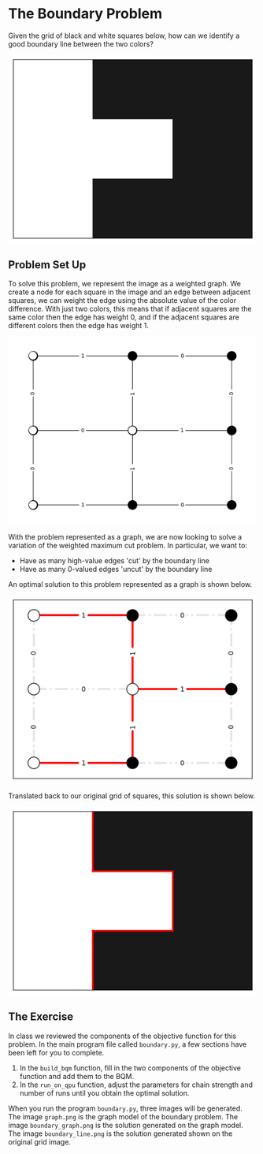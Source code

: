 # The Boundary Problem

Given the grid of black and white squares below, how can we identify a good
boundary line between the two colors?

![Grid](assets/original_image.png "Grid")

## Problem Set Up

To solve this problem, we represent the image as a weighted graph. We create a
node for each square in the image and an edge between adjacent squares, we can
weight the edge using the absolute value of the color difference. With just two
colors, this means that if adjacent squares are the same color then the edge
has weight 0, and if the adjacent squares are different colors then the edge
has weight 1.

![Graph model](assets/graph.png "Graph Model")

With the problem represented as a graph, we are now looking to solve a
variation of the weighted maximum cut problem. In particular, we want to:

- Have as many high-value edges 'cut' by the boundary line
- Have as many 0-valued edges 'uncut' by the boundary line

An optimal solution to this problem represented as a graph is shown below.

![Graph soln](assets/graph_soln.png "Graph Solution")

Translated back to our original grid of squares, this solution is shown below.

![Boundary soln](assets/boundary_soln.png "Boundary Solution")

## The Exercise

In class we reviewed the components of the objective function for this problem.
In the main program file called `boundary.py`, a few sections have been left
for you to complete.

1. In the `build_bqm` function, fill in the two components of the objective
 function and add them to the BQM.  
2. In the `run_on_qpu` function, adjust the
 parameters for chain strength and number of runs until you obtain the optimal
 solution.

When you run the program `boundary.py`, three images will be generated. The
image `graph.png` is the graph model of the boundary problem. The image
`boundary_graph.png` is the solution generated on the graph model. The image
`boundary_line.png` is the solution generated shown on the original grid image.

